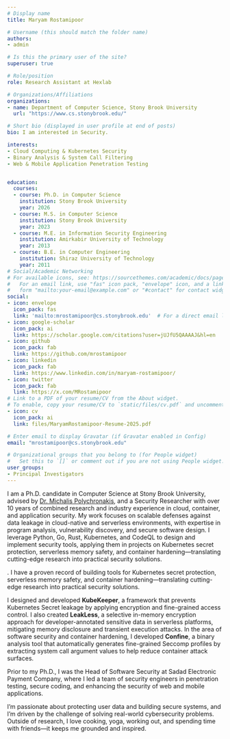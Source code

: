 ```yaml
---
# Display name
title: Maryam Rostamipoor

# Username (this should match the folder name)
authors:
- admin

# Is this the primary user of the site?
superuser: true

# Role/position
role: Research Assistant at Hexlab

# Organizations/Affiliations
organizations:
- name: Department of Computer Science, Stony Brook University
  url: "https://www.cs.stonybrook.edu/"

# Short bio (displayed in user profile at end of posts)
bio: I am interested in Security.

interests:
- Cloud Computing & Kubernetes Security
- Binary Analysis & System Call Filtering
- Web & Mobile Application Penetration Testing


education:
  courses:
  - course: Ph.D. in Computer Science
    institution: Stony Brook University
    year: 2026
  - course: M.S. in Computer Science
    institution: Stony Brook University
    year: 2023
  - course: M.E. in Information Security Engineering
    institution: Amirkabir University of Technology
    year: 2013
  - course: B.E. in Computer Engineering
    institution: Shiraz University of Technology
    year: 2011
# Social/Academic Networking
# For available icons, see: https://sourcethemes.com/academic/docs/page-builder/#icons
#   For an email link, use "fas" icon pack, "envelope" icon, and a link in the
#   form "mailto:your-email@example.com" or "#contact" for contact widget.
social:
- icon: envelope
  icon_pack: fas
  link: 'mailto:mrostamipoor@cs.stonybrook.edu'  # For a direct email link, use "mailto:test@example.org".
- icon: google-scholar
  icon_pack: ai
  link: https://scholar.google.com/citations?user=jUJfU5QAAAAJ&hl=en
- icon: github
  icon_pack: fab
  link: https://github.com/mrostamipoor
- icon: linkedin
  icon_pack: fab
  link: https://www.linkedin.com/in/maryam-rostamipoor/
- icon: twitter
  icon_pack: fab
  link: https://x.com/MRostamipoor
# Link to a PDF of your resume/CV from the About widget.
# To enable, copy your resume/CV to `static/files/cv.pdf` and uncomment the lines below.
- icon: cv
  icon_pack: ai
  link: files/MaryamRostamipoor-Resume-2025.pdf

# Enter email to display Gravatar (if Gravatar enabled in Config)
email: "mrostamipoor@cs.stonybrook.edu"

# Organizational groups that you belong to (for People widget)
#   Set this to `[]` or comment out if you are not using People widget.
user_groups:
- Principal Investigators
---
```


I am a Ph.D. candidate in Computer Science at Stony Brook University, advised by [Dr. Michalis Polychronakis](https://www3.cs.stonybrook.edu/~mikepo/), and a Security Researcher with over 10 years of combined research and industry experience in cloud, container, and application security. My work focuses on scalable defenses against data leakage in cloud-native and serverless environments, with expertise in program analysis, vulnerability discovery, and secure software design. I leverage Python, Go, Rust, Kubernetes, and CodeQL to design and implement security tools, applying them in projects on Kubernetes secret protection, serverless memory safety, and container hardening—translating cutting-edge research into practical security solutions.

. I have a proven record of building tools for Kubernetes secret protection, serverless memory safety, and container hardening—translating cutting-edge research into practical security solutions.

I designed and developed **KubeKeeper**, a framework that prevents Kubernetes Secret leakage by applying encryption and fine-grained access control. I also created **LeakLess**, a selective in-memory encryption approach for developer-annotated sensitive data in serverless platforms, mitigating memory disclosure and transient execution attacks.
In the area of software security and container hardening, I developed **Confine**, a binary analysis tool that automatically generates fine-grained Seccomp profiles by extracting system call argument values to help reduce container attack surfaces.

Prior to my Ph.D., I was the Head of Software Security at Sadad Electronic Payment Company, where I led a team of security engineers in penetration testing, secure coding, and enhancing the security of web and mobile applications.

I’m passionate about protecting user data and building secure systems, and I’m driven by the challenge of solving real-world cybersecurity problems. Outside of research, I love cooking, yoga, working out, and spending time with friends—it keeps me grounded and inspired.